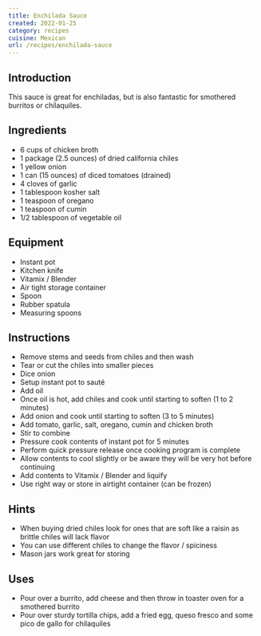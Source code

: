 ```yaml
---
title: Enchilada Sauce
created: 2022-01-25
category: recipes
cuisine: Mexican
url: /recipes/enchilada-sauce
---
```

## Introduction

This sauce is great for enchiladas, but is also fantastic for smothered burritos or chilaquiles.

## Ingredients

- 6 cups of chicken broth
- 1 package (2.5 ounces) of dried california chiles
- 1 yellow onion
- 1 can (15 ounces) of diced tomatoes (drained)
- 4 cloves of garlic
- 1 tablespoon kosher salt
- 1 teaspoon of oregano
- 1 teaspoon of cumin
- 1/2 tablespoon of vegetable oil

## Equipment

- Instant pot
- Kitchen knife
- Vitamix / Blender
- Air tight storage container
- Spoon
- Rubber spatula
- Measuring spoons

## Instructions

- Remove stems and seeds from chiles and then wash
- Tear or cut the chiles into smaller pieces
- Dice onion
- Setup instant pot to sauté
- Add oil
- Once oil is hot, add chiles and cook until starting to soften (1 to 2 minutes)
- Add onion and cook until starting to soften (3 to 5 minutes)
- Add tomato, garlic, salt, oregano, cumin and chicken broth
- Stir to combine
- Pressure cook contents of instant pot for 5 minutes
- Perform quick pressure release once cooking program is complete
- Allow contents to cool slightly or be aware they will be very hot before continuing
- Add contents to Vitamix / Blender and liquify
- Use right way or store in airtight container (can be frozen)

## Hints

- When buying dried chiles look for ones that are soft like a raisin as brittle chiles will lack flavor
- You can use different chiles to change the flavor / spiciness
- Mason jars work great for storing

## Uses

- Pour over a burrito, add cheese and then throw in toaster oven for a smothered burrito
- Pour over sturdy tortilla chips, add a fried egg, queso fresco and some pico de gallo for chilaquiles
